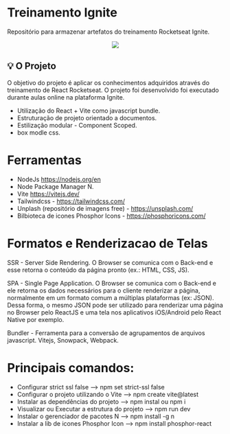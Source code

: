 # Treinamento Ignite

Repositório para armazenar artefatos do treinamento Rocketseat Ignite.

<p align="center"><img src="http://img.shields.io/static/v1?label=STATUS&message=EM%20DESENVOLVIMENTO&color=GREEN&style=for-the-badge"/></p>

##  :bulb: O Projeto
O objetivo do projeto é aplicar os conhecimentos adquiridos através do treinamento de React Rocketseat. O projeto foi desenvolvido foi executado durante aulas online na plataforma Ignite.

- Utilização do React + Vite como javascript bundle.
- Estruturação de projeto orientado a documentos.
- Estilização modular - Component Scoped.
- box modle css.

# Ferramentas

- NodeJs https://nodejs.org/en
- Node Package Manager N.
- Vite https://vitejs.dev/
- Tailwindcss - https://tailwindcss.com/
- Unplash (repositório de imagens free) - https://unsplash.com/
- Bilbioteca de icones Phosphor Icons - https://phosphoricons.com/

# Formatos e Renderizacao de Telas

SSR - Server Side Rendering. O Browser se comunica com o Back-end e esse retorna o conteúdo da página pronto (ex.: HTML, CSS, JS).

SPA - Single Page Application. O Browser se comunica com o Back-end e ele retorna os dados necessários para o cliente renderizar a página, normalmente em um formato comum a múltiplas plataformas (ex: JSON). Dessa forma, o mesmo JSON pode ser utilizado para renderizar uma página no Browser pelo ReactJS e uma tela nos aplicativos iOS/Android pelo React Native por exemplo.

Bundler - Ferramenta para a conversão de agrupamentos de arquivos javascript. Vitejs, Snowpack, Webpack.

# Principais comandos:

- Configurar strict ssl false --> npm set strict-ssl false 
- Configurar o projeto utilizando o Vite --> npm create vite@latest
- Instalar as dependências do projeto --> npm instal ou npm i
- Visualizar ou Executar a estrutura do projeto --> npm run dev
- Instalar o gerenciador de pacotes N --> npm install -g n
- Instalar a lib de icones Phosphor Icon --> npm install phosphor-react





